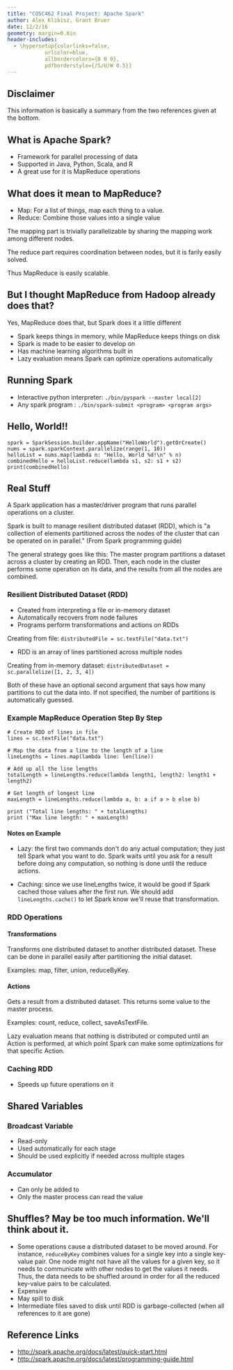 ```yaml
---
title: "COSC462 Final Project: Apache Spark"
author: Alex Klibisz, Grant Bruer
date: 12/2/16
geometry: margin=0.6in
header-includes:
  - \hypersetup{colorlinks=false,
            urlcolor=blue,
            allbordercolors={0 0 0},
            pdfborderstyle={/S/U/W 0.5}}
---
```


## Disclaimer

This information is basically a summary from the two references given at the bottom. 

## What is Apache Spark?

- Framework for parallel processing of data
- Supported in Java, Python, Scala, and R
- A great use for it is MapReduce operations

## What does it mean to MapReduce?

- Map: For a list of things, map each thing to a value.
- Reduce: Combine those values into a single value

The mapping part is trivially parallelizable by sharing the mapping work among different nodes. 

The reduce part requires coordination between nodes, but it is farily easily solved.

Thus MapReduce is easily scalable.


## But I thought MapReduce from Hadoop already does that?

Yes, MapReduce does that, but Spark does it a little different

- Spark keeps things in memory, while MapReduce keeps things on disk
- Spark is made to be easier to develop on
- Has machine learning algorithms built in
- Lazy evaluation means Spark can optimize operations automatically

## Running Spark

- Interactive python interpreter: `./bin/pyspark --master local[2]`
- Any spark program : `./bin/spark-submit <program> <program args>`

## Hello, World!!


```
spark = SparkSession.builder.appName("HelloWorld").getOrCreate()
nums = spark.sparkContext.parallelize(range(1, 10))
helloList = nums.map(lambda n: "Hello, World %d!\n" % n)
combinedHello = helloList.reduce(lambda s1, s2: s1 + s2)
print(combinedHello)
```


## Real Stuff

A Spark application has a master/driver program that runs parallel operations on a cluster.

Spark is built to manage resilient distributed dataset (RDD), which is "a collection of elements partitioned across the nodes of the cluster that can be operated on in parallel." (From Spark programming guide)

The general strategy goes like this: The master program partitions a dataset across a cluster by creating an RDD. Then, each node in the cluster performs some operation on its data, and the results from all the nodes are combined.


### Resilient Distributed Dataset (RDD)
- Created from interpreting a file or in-memory dataset
- Automatically recovers from node failures
- Programs perform transformations and actions on RDDs

Creating from file: `distributedFile = sc.textFile("data.txt")`

- RDD is an array of lines partitioned across multiple nodes

Creating from in-memory dataset: `distributedDataset = sc.parallelize([1, 2, 3, 4])`

Both of these have an optional second argument that says how many partitions to cut the data into. If not specified, the number of partitions is automatically guessed.


### Example MapReduce Operation Step By Step

```
# Create RDD of lines in file
lines = sc.textFile("data.txt")

# Map the data from a line to the length of a line
lineLengths = lines.map(lambda line: len(line))

# Add up all the line lengths
totalLength = lineLengths.reduce(lambda length1, length2: length1 + length2)

# Get length of longest line
maxLength = lineLengths.reduce(lambda a, b: a if a > b else b)

print ("Total line lengths: " + totalLengths)
print ("Max line length: " + maxLength)
```

#### Notes on Example
- Lazy: the first two commands don't do any actual computation; they just tell Spark what you want to do. Spark waits until you ask for a result before doing any computation, so nothing is done until the reduce actions.

- Caching: since we use lineLengths twice, it would be good if Spark cached those values after the first run. We should add `lineLengths.cache()` to let Spark know we'll reuse that transformation.


### RDD Operations

#### Transformations

Transforms one distributed dataset to another distributed dataset. These can be done in parallel easily after partitioning the initial dataset. 

Examples: map, filter, union, reduceByKey.

#### Actions

Gets a result from a distributed dataset. This returns some value to the master process. 

Examples: count, reduce, collect, saveAsTextFile.


Lazy evaluation means that nothing is distributed or computed until an Action is performed, at which point Spark can make some optimizations for that specific Action.



### Caching RDD
- Speeds up future operations on it




## Shared Variables

### Broadcast Variable

- Read-only
- Used automatically for each stage
- Should be used explicitly if needed across multiple stages

### Accumulator

- Can only be added to
- Only the master process can read the value



## Shuffles? May be too much information. We'll think about it.
- Some operations cause a distributed dataset to be moved around. For instance, `reduceByKey` combines values for a single key into a single key-value pair. One node might not have all the values for a given key, so it needs to communicate with other nodes to get the values it needs. Thus, the data needs to be shuffled around in order for all the reduced key-value pairs to be calculated.
- Expensive
- May spill to disk
- Intermediate files saved to disk until RDD is garbage-collected (when all references to it are gone)




## Reference Links

- http://spark.apache.org/docs/latest/quick-start.html
- http://spark.apache.org/docs/latest/programming-guide.html
